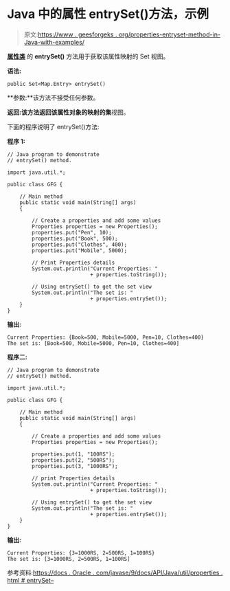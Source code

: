 # Java 中的属性 entrySet()方法，示例

> 原文:[https://www . geesforgeks . org/properties-entryset-method-in-Java-with-examples/](https://www.geeksforgeeks.org/properties-entryset-method-in-java-with-examples/)

**[属性类](https://www.geeksforgeeks.org/java-util-properties-class-java/)** 的 **entrySet()** 方法用于获取该属性映射的 Set 视图。

**语法:**

```
public Set<Map.Entry> entrySet()
```

**参数:**该方法不接受任何参数。

**返回:**该方法返回该属性对象的映射的**集**视图。

下面的程序说明了 entrySet()方法:

**程序 1:**

```
// Java program to demonstrate
// entrySet() method.

import java.util.*;

public class GFG {

    // Main method
    public static void main(String[] args)
    {

        // Create a properties and add some values
        Properties properties = new Properties();
        properties.put("Pen", 10);
        properties.put("Book", 500);
        properties.put("Clothes", 400);
        properties.put("Mobile", 5000);

        // Print Properties details
        System.out.println("Current Properties: "
                           + properties.toString());

        // Using entrySet() to get the set view
        System.out.println("The set is: "
                           + properties.entrySet());
    }
}
```

**输出:**

```
Current Properties: {Book=500, Mobile=5000, Pen=10, Clothes=400}
The set is: [Book=500, Mobile=5000, Pen=10, Clothes=400]

```

**程序二:**

```
// Java program to demonstrate
// entrySet() method.

import java.util.*;

public class GFG {

    // Main method
    public static void main(String[] args)
    {

        // Create a properties and add some values
        Properties properties = new Properties();

        properties.put(1, "100RS");
        properties.put(2, "500RS");
        properties.put(3, "1000RS");

        // print Properties details
        System.out.println("Current Properties: "
                           + properties.toString());

        // Using entrySet() to get the set view
        System.out.println("The set is: "
                           + properties.entrySet());
    }
}
```

**输出:**

```
Current Properties: {3=1000RS, 2=500RS, 1=100RS}
The set is: [3=1000RS, 2=500RS, 1=100RS]

```

参考资料:[https://docs . Oracle . com/javase/9/docs/API/Java/util/properties . html # entrySet–](https://docs.oracle.com/javase/9/docs/api/java/util/Properties.html#entrySet--)